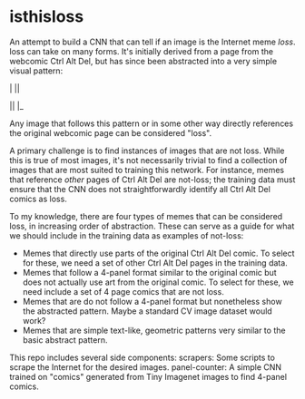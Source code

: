 # isthisloss
 An attempt to build a CNN that can tell if an image is the Internet meme *loss*.
 loss can take on many forms. It's initially derived from a page from the webcomic Ctrl Alt Del, but has since been abstracted into a very simple visual pattern:

 |  ||

 || |_

 Any image that follows this pattern or in some other way directly references the original webcomic page can be considered "loss".

 A primary challenge is to find instances of images that are not loss. While this is true of most images, it's not necessarily trivial to find a collection of images that are most suited to training this network. For instance, memes that reference *other* pages of Ctrl Alt Del are not-loss; the training data must ensure that the CNN does not straightforwardly identify all Ctrl Alt Del comics as loss. 

 To my knowledge, there are four types of memes that can be considered loss, in increasing order of abstraction. These can serve as a guide for what we should include in the training data as examples of not-loss:
 * Memes that directly use parts of the original Ctrl Alt Del comic. To select for these, we need a set of other Ctrl Alt Del pages in the training data.
 * Memes that follow a 4-panel format similar to the original comic but does not actually use art from the original comic. To select for these, we need include a set of 4 page comics that are not loss.
 * Memes that are do not follow a 4-panel format but nonetheless show the abstracted pattern. Maybe a standard CV image dataset would work?
 * Memes that are simple text-like, geometric patterns very similar to the basic abstract pattern. 

 This repo includes several side components:
 scrapers: Some scripts to scrape the Internet for the desired images.
 panel-counter: A simple CNN trained on "comics" generated from Tiny Imagenet images to find 4-panel comics.